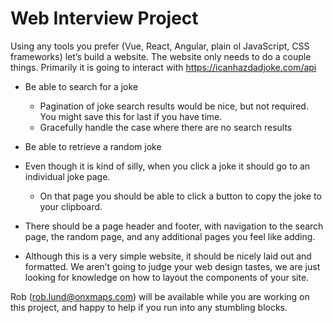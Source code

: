 # Web Interview Project

Using any tools you prefer (Vue, React, Angular, plain ol JavaScript, CSS frameworks) let’s build a website. The website only needs to do a couple things. Primarily it is going to interact with https://icanhazdadjoke.com/api 

  * Be able to search for a joke
    * Pagination of joke search results would be nice, but not required. You might save this for last if you have time.
    * Gracefully handle the case where there are no search results

  * Be able to retrieve a random joke

  * Even though it is kind of silly, when you click a joke it should go to an individual joke page.
    * On that page you should be able to click a button to copy the joke to your clipboard.
    
  * There should be a page header and footer, with navigation to the search page, the random page, and any additional pages you feel like adding.

  * Although this is a very simple website, it should be nicely laid out and formatted. We aren’t going to judge your web design tastes, we are just looking for knowledge on how to layout the components of your site.


Rob (rob.lund@onxmaps.com) will be available while you are working on this project, and happy to help if you run into any stumbling blocks.

